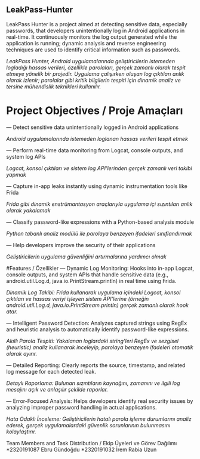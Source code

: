## LeakPass-Hunter
LeakPass Hunter is a project aimed at detecting sensitive data, especially passwords, that developers unintentionally log in Android applications in real-time. It continuously monitors the log output generated while the application is running; dynamic analysis and reverse engineering techniques are used to identify critical information such as passwords.

*LeakPass Hunter, Android uygulamalarında geliştiricilerin istemeden logladığı hassas verileri, özellikle parolaları, gerçek zamanlı olarak tespit etmeye yönelik bir projedir. Uygulama çalışırken oluşan log çıktıları anlık olarak izlenir; parolalar gibi kritik bilgilerin tespiti için dinamik analiz ve tersine mühendislik teknikleri kullanılır.*

# Project Objectives / Proje Amaçları
— Detect sensitive data unintentionally logged in Android applications

*Android uygulamalarında istemeden loglanan hassas verileri tespit etmek*

— Perform real-time data monitoring from Logcat, console outputs, and system log APIs

*Logcat, konsol çıktıları ve sistem log API’lerinden gerçek zamanlı veri takibi yapmak*

— Capture in-app leaks instantly using dynamic instrumentation tools like Frida

*Frida gibi dinamik enstrümantasyon araçlarıyla uygulama içi sızıntıları anlık olarak yakalamak*

— Classify password-like expressions with a Python-based analysis module

*Python tabanlı analiz modülü ile parolaya benzeyen ifadeleri sınıflandırmak*

— Help developers improve the security of their applications

*Geliştiricilerin uygulama güvenliğini artırmalarına yardımcı olmak*

#Features / Özellikler
— Dynamic Log Monitoring: Hooks into in-app Logcat, console outputs, and system APIs that handle sensitive data (e.g., android.util.Log.d, java.io.PrintStream.println) in real time using Frida.

*Dinamik Log Takibi: Frida kullanarak uygulama içindeki Logcat, konsol çıktıları ve hassas veriyi işleyen sistem API’lerine (örneğin android.util.Log.d, java.io.PrintStream.println) gerçek zamanlı olarak hook atar.*

— Intelligent Password Detection: Analyzes captured strings using RegEx and heuristic analysis to automatically identify password-like expressions.

*Akıllı Parola Tespiti: Yakalanan loglardaki string’leri RegEx ve sezgisel (heuristic) analiz kullanarak inceleyip, parolaya benzeyen ifadeleri otomatik olarak ayırır.*

— Detailed Reporting: Clearly reports the source, timestamp, and related log message for each detected leak.

*Detaylı Raporlama: Bulunan sızıntıların kaynağını, zamanını ve ilgili log mesajını açık ve anlaşılır şekilde raporlar.*

— Error-Focused Analysis: Helps developers identify real security issues by analyzing improper password handling in actual applications.

*Hata Odaklı İnceleme: Geliştiricilerin hatalı parola işleme durumlarını analiz ederek, gerçek uygulamalardaki güvenlik sorunlarının bulunmasını kolaylaştırır.*

Team Members and Task Distribution / Ekip Üyeleri ve Görev Dağılımı
*2320191087 Ebru Gündoğdu
*2320191032 İrem Rabia Uzun 





